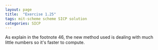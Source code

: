 ```yaml
---
layout: page
title:  "Exercise 1.25"
tags: mit-scheme scheme SICP solution
categories: SICP
---
```

As explain in the footnote 46, the new method used is dealing with much little numbers so it's faster to compute.
